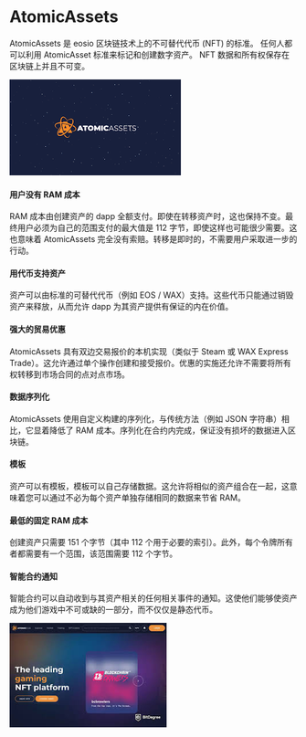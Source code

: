 # AtomicAssets

<p>AtomicAssets 是 eosio 区块链技术上的不可替代代币 (NFT) 的标准。 任何人都可以利用 AtomicAsset 标准来标记和创建数字资产。 NFT 数据和所有权保存在区块链上并且不可变。</p>

![下载](下载.png)

#### 用户没有 RAM 成本

RAM 成本由创建资产的 dapp 全额支付。即使在转移资产时，这也保持不变。最终用户必须为自己的范围支付的最大值是 112 字节，即使这样也可能很少需要。这也意味着 AtomicAssets 完全没有索赔。转移是即时的，不需要用户采取进一步的行动。

#### 用代币支持资产

资产可以由标准的可替代代币（例如 EOS / WAX）支持。这些代币只能通过销毁资产来释放，从而允许 dapp 为其资产提供有保证的内在价值。

#### 强大的贸易优惠

AtomicAssets 具有双边交易报价的本机实现（类似于 Steam 或 WAX Express Trade）。这允许通过单个操作创建和接受报价。优惠的实施还允许不需要将所有权转移到市场合同的点对点市场。

#### 数据序列化

AtomicAssets 使用自定义构建的序列化，与传统方法（例如 JSON 字符串）相比，它显着降低了 RAM 成本。序列化在合约内完成，保证没有损坏的数据进入区块链。

#### 模板

资产可以有模板，模板可以自己存储数据。这允许将相似的资产组合在一起，这意味着您可以通过不必为每个资产单独存储相同的数据来节省 RAM。

#### 最低的固定 RAM 成本

创建资产只需要 151 个字节（其中 112 个用于必要的索引）。此外，每个令牌所有者都需要有一个范围，该范围需要 112 个字节。

#### 智能合约通知

智能合约可以自动收到与其资产相关的任何相关事件的通知。这使他们能够使资产成为他们游戏中不可或缺的一部分，而不仅仅是静态代币。

![images](images.png)
